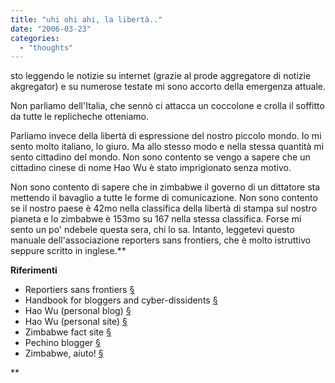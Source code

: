 ```yaml
---
title: "uhi ohi ahi, la libertà.."
date: "2006-03-23"
categories: 
  - "thoughts"
---
```


sto leggendo le notizie su internet (grazie al prode aggregatore di notizie akgregator) e su numerose testate mi sono accorto della emergenza attuale.

Non parliamo dell'Italia, che sennò ci attacca un coccolone e crolla il soffitto da tutte le replicheche otteniamo.

Parliamo invece della libertà di espressione del nostro piccolo mondo. Io mi sento molto italiano, lo giuro. Ma allo stesso modo e nella stessa quantità mi sento cittadino del mondo. Non sono contento se vengo a sapere che un cittadino cinese di nome Hao Wu è stato imprigionato senza motivo.

Non sono contento di sapere che in zimbabwe il governo di un dittatore sta mettendo il bavaglio a tutte le forme di comunicazione. Non sono contento se il nostro paese è 42mo nella classifica della libertà di stampa sul nostro pianeta e lo zimbabwe è 153mo su 167 nella stessa classifica. Forse mi sento un po' ndebele questa sera, chi lo sa. Intanto, leggetevi questo manuale dell'associazione reporters sans frontiers, che è molto istruttivo seppure scritto in inglese.**

**Riferimenti**

- Reportiers sans frontiers [§](http://www.rsf.org "Reportiers Sans Frontiers")
- Handbook for bloggers and cyber-dissidents [§](http://www.rsf.org/rubrique.php3?id_rubrique=542 "Handobook for Bloggers and Cyper-dissidents")
- Hao Wu (personal blog) [§](http://beijingorbust.blogspot.com/ "Beijing or bust")
- Hao Wu (personal site) [§](http://www.haowu.org "Hao Wu")
- Zimbabwe fact site [§](http://www.globalgeografia.com/africa/zimbabwe.htm "Zimbabwe facts")
- Pechino blogger [§](http://punto-informatico.it/p.asp?i=58481 "Pechino.. PI")
- Zimbabwe, aiuto! [§](http://punto-informatico.it/p.asp?i=58505 "Zimbabwe.. PI")

**
